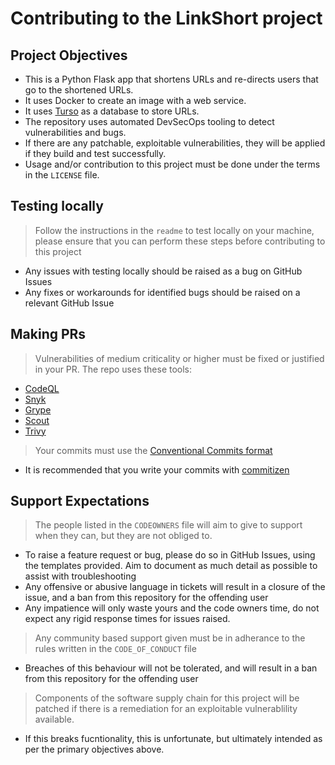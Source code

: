 # Contributing to the LinkShort project

## Project Objectives

- This is a Python Flask app that shortens URLs and re-directs users that go to the shortened URLs.
- It uses Docker to create an image with a web service.
- It uses [Turso](https://turso.tech) as a database to store URLs.
- The repository uses automated DevSecOps tooling to detect vulnerabilities and bugs.
- If there are any patchable, exploitable vulnerabilities, they will be applied if they build and test successfully.
- Usage and/or contribution to this project must be done under the terms in the `LICENSE` file.

## Testing locally

> Follow the instructions in the `readme` to test locally on your machine, please ensure that you can perform these steps before contributing to this project
- Any issues with testing locally should be raised as a bug on GitHub Issues
- Any fixes or workarounds for identified bugs should be raised on a relevant GitHub Issue

## Making PRs

> Vulnerabilities of medium criticality or higher must be fixed or justified in your PR. The repo uses these tools:
- [CodeQL](https://codeql.github.com/)
- [Snyk](https://docs.snyk.io/scan-using-snyk/working-with-snyk-in-your-environment/running-scans#run-tests-manually)
- [Grype](https://github.com/anchore/grype/?tab=readme-ov-file#getting-started)
- [Scout](https://docs.docker.com/scout/quickstart/)
- [Trivy](https://trivy.dev/latest/docs/target/container_image/)

> Your commits must use the [Conventional Commits format](https://www.conventionalcommits.org/en/v1.0.0/)
- It is recommended that you write your commits with [commitizen](https://commitizen-tools.github.io/commitizen/)

## Support Expectations

> The people listed in the `CODEOWNERS` file will aim to give to support when they can, but they are not obliged to.
- To raise a feature request or bug, please do so in GitHub Issues, using the templates provided. Aim to document as much detail as possible to assist with troubleshooting
- Any offensive or abusive language in tickets will result in a closure of the issue, and a ban from this repository for the offending user
- Any impatience will only waste yours and the code owners time, do not expect any rigid response times for issues raised.
> Any community based support given must be in adherance to the rules written in the `CODE_OF_CONDUCT` file
- Breaches of this behaviour will not be tolerated, and will result in a ban from this repository for the offending user
> Components of the software supply chain for this project will be patched if there is a remediation for an exploitable vulnerablility available.
- If this breaks fucntionality, this is unfortunate, but ultimately intended as per the primary objectives above.
